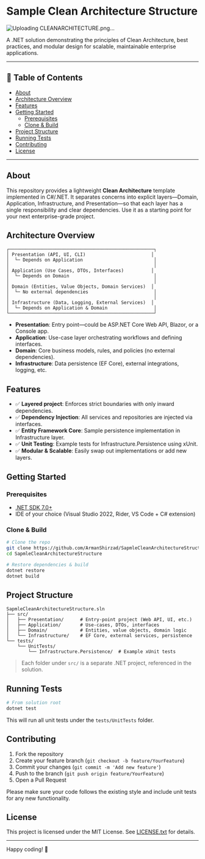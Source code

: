 # Sample Clean Architecture Structure
![Uploading CLEANARCHITECTURE.png…]()

A .NET solution demonstrating the principles of Clean Architecture, best practices, and modular design for scalable, maintainable enterprise applications.

---

## 📝 Table of Contents

* [About](#about)
* [Architecture Overview](#architecture-overview)
* [Features](#features)
* [Getting Started](#getting-started)
  * [Prerequisites](#prerequisites)
  * [Clone & Build](#clone--build)
* [Project Structure](#project-structure)
* [Running Tests](#running-tests)
* [Contributing](#contributing)
* [License](#license)

---

## About

This repository provides a lightweight **Clean Architecture** template implemented in C#/.NET. It separates concerns into explicit layers—Domain, Application, Infrastructure, and Presentation—so that each layer has a single responsibility and clear dependencies. Use it as a starting point for your next enterprise-grade project.

## Architecture Overview

```
┌─────────────────────────────────────────────────────┐
│ Presentation (API, UI, CLI)                        │
│  └─ Depends on Application                          │
│                                                     │
│ Application (Use Cases, DTOs, Interfaces)          │
│  └─ Depends on Domain                               │
│                                                     │
│ Domain (Entities, Value Objects, Domain Services)  │
│  └─ No external dependencies                        │
│                                                     │
│ Infrastructure (Data, Logging, External Services)  │
│  └─ Depends on Application & Domain                 │
└─────────────────────────────────────────────────────┘
```

* **Presentation**: Entry point—could be ASP.NET Core Web API, Blazor, or a Console app.  
* **Application**: Use-case layer orchestrating workflows and defining interfaces.  
* **Domain**: Core business models, rules, and policies (no external dependencies).  
* **Infrastructure**: Data persistence (EF Core), external integrations, logging, etc.

## Features

* ✅ **Layered project**: Enforces strict boundaries with only inward dependencies.  
* ✅ **Dependency Injection**: All services and repositories are injected via interfaces.  
* ✅ **Entity Framework Core**: Sample persistence implementation in Infrastructure layer.  
* ✅ **Unit Testing**: Example tests for Infrastructure.Persistence using xUnit.  
* ✅ **Modular & Scalable**: Easily swap out implementations or add new layers.

## Getting Started

### Prerequisites

* [.NET SDK 7.0+](https://dotnet.microsoft.com/download)  
* IDE of your choice (Visual Studio 2022, Rider, VS Code + C# extension)

### Clone & Build

```bash
# Clone the repo
git clone https://github.com/ArmanShirzad/SapmleCleanArchitectureStructure.git
cd SapmleCleanArchitectureStructure

# Restore dependencies & build
dotnet restore
dotnet build
```

## Project Structure

```
SapmleCleanArchitectureStructure.sln
├── src/
│   ├── Presentation/      # Entry-point project (Web API, UI, etc.)
│   ├── Application/       # Use-cases, DTOs, interfaces
│   ├── Domain/            # Entities, value objects, domain logic
│   └── Infrastructure/    # EF Core, external services, persistence
└── tests/
    └── UnitTests/
        └── Infrastructure.Persistence/  # Example xUnit tests
```

> Each folder under `src/` is a separate .NET project, referenced in the solution.

## Running Tests

```bash
# From solution root
dotnet test
```

This will run all unit tests under the `tests/UnitTests` folder.

## Contributing

1. Fork the repository  
2. Create your feature branch (`git checkout -b feature/YourFeature`)  
3. Commit your changes (`git commit -m 'Add new feature'`)  
4. Push to the branch (`git push origin feature/YourFeature`)  
5. Open a Pull Request  

Please make sure your code follows the existing style and include unit tests for any new functionality.

## License

This project is licensed under the MIT License. See [LICENSE.txt](LICENSE.txt) for details.

---

Happy coding! 🚀
